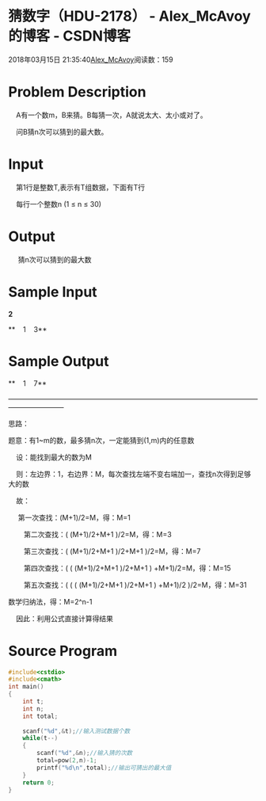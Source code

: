 # 猜数字（HDU-2178） - Alex_McAvoy的博客 - CSDN博客





2018年03月15日 21:35:40[Alex_McAvoy](https://me.csdn.net/u011815404)阅读数：159








# Problem Description

    A有一个数m，B来猜。B每猜一次，A就说太大、太小或对了。

    问B猜n次可以猜到的最大数。

# Input

    第1行是整数T,表示有T组数据，下面有T行

    每行一个整数n (1 ≤ n ≤ 30) 

# Output

     猜n次可以猜到的最大数

# Sample Input

**2**

**    1    3**

# Sample Output

**    1    7**

————————————————————————————————————————————

思路：

题意：有1~m的数，最多猜n次，一定能猜到(1,m)内的任意数

    设：能找到最大的数为M

    则：左边界：1，右边界：M，每次查找左端不变右端加一，查找n次得到足够大的数

    故：

     第一次查找：(M+1)/2=M，得：M=1

        第二次查找：( (M+1)/2+M+1 )/2=M，得：M=3

        第三次查找：( (M+1)/2+M+1 )/2+M+1 )/2=M，得：M=7

        第四次查找：( ( (M+1)/2+M+1 )/2+M+1 ) +M+1)/2=M，得：M=15

        第五次查找：( ( ( (M+1)/2+M+1 )/2+M+1 ) +M+1)/2 )/2=M，得：M=31

数学归纳法，得：M=2^n-1

    因此：利用公式直接计算得结果

# Source Program

```cpp
#include<cstdio>  
#include<cmath>
int main()
{
    int t;
    int n;
    int total;
    
    scanf("%d",&t);//输入测试数据个数
    while(t--)
    {
        scanf("%d",&n);//输入猜的次数
        total=pow(2,n)-1;
        printf("%d\n",total);//输出可猜出的最大值
    }
    return 0;  
}
```



